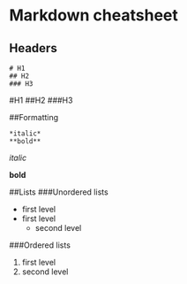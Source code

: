 # Markdown cheatsheet
## Headers

    # H1
	## H2
	### H3

#H1
##H2
###H3

##Formatting

	*italic*
	**bold**

*italic*

**bold**

##Lists
###Unordered lists
* first level
* first level
	* second level

###Ordered lists
1. first level
2. second level